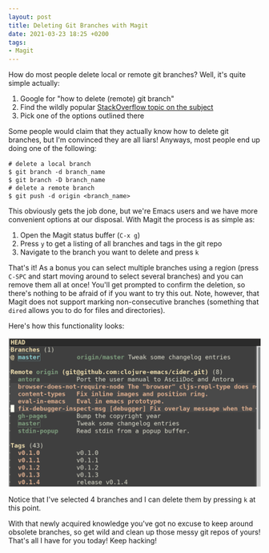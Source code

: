 ```yaml
---
layout: post
title: Deleting Git Branches with Magit
date: 2021-03-23 18:25 +0200
tags:
- Magit
---
```


How do most people delete local or remote git branches? Well, it's quite
simple actually:

1. Google for "how to delete (remote) git branch"
2. Find the wildly popular [StackOverflow topic on the subject](https://stackoverflow.com/questions/2003505/how-do-i-delete-a-git-branch-locally-and-remotely)
3. Pick one of the options outlined there

Some people would claim that they actually know how to delete git branches, but I'm convinced they are
all liars! Anyways, most people end up doing one of the following:

``` shellsession
# delete a local branch
$ git branch -d branch_name
$ git branch -D branch_name
# delete a remote branch
$ git push -d origin <branch_name>
```

This obviously gets the job done, but we're Emacs users and we have more convenient
options at our disposal. With Magit the process is as simple as:

1. Open the Magit status buffer (`C-x g`)
2. Press `y` to get a listing of all branches and tags in the git repo
3. Navigate to the branch you want to delete and press `k`

That's it! As a bonus you can select multiple branches using a region (press
`C-SPC` and start moving around to select several branches) and you can remove
them all at once!  You'll get prompted to confirm the deletion, so there's
nothing to be afraid of if you want to try this out.  Note, however, that Magit
does not support marking non-consecutive branches (something that `dired` allows
you to do for files and directories).

Here's how this functionality looks:

![magit](/assets/images/magit_branches.png)

Notice that I've selected 4 branches and I can delete them by pressing `k` at this point.

With that newly acquired knowledge you've got no excuse to keep around obsolete branches, so get wild and clean up
those messy git repos of yours! That's all I have for you today! Keep hacking!
